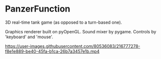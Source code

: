 # PanzerFunction
3D real-time tank game (as opposed to a turn-based one).

Graphics renderer built on pyOpenGL.
Sound mixer by pygame.
Controls by 'keyboard' and 'mouse'.


https://user-images.githubusercontent.com/80536083/216777278-f8e1e889-be40-45fa-b1ca-26b7a3457e1b.mp4

